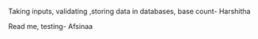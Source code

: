 Taking inputs, validating ,storing data in databases, base count- Harshitha

Read me, testing- Afsinaa
